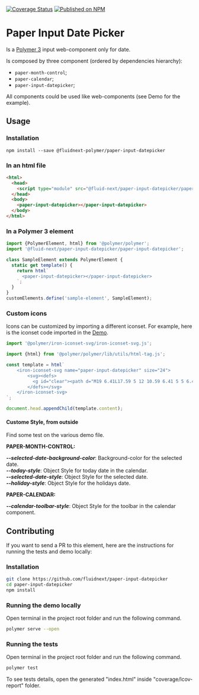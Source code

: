 [![Coverage Status](https://coveralls.io/repos/github/fluidnext/paper-input-datepicker/badge.svg?branch=master)](https://coveralls.io/github/fluidnext/paper-input-datepicker?branch=master)
[![Published on NPM](https://img.shields.io/npm/v/%40fluidnext-polymer%2Fpaper-input-datepicker.svg)](https://www.npmjs.com/package/%40fluidnext-polymer%2Fpaper-input-datepicker)
<!-- [![Published on webcomponents.org](https://img.shields.io/badge/webcomponents.org-published-blue.svg)](https://www.webcomponents.org/element/%40fluidnext-polymer%2Fpaper-input-datepicker) -->

# Paper Input Date Picker

Is a [Polymer 3](https://polymer-library.polymer-project.org) input web-component only for date.

Is composed by three component (ordered by dependencies hierarchy):
  - `paper-month-control`;
  - `paper-calendar`;
  - `paper-input-datepicker`;

All components could be used like web-components (see Demo for the example).

## Usage

### Installation
```
npm install --save @fluidnext-polymer/paper-input-datepicker
```

### In an html file
```html
<html>
  <head>
    <script type="module" src="@fluid-next/paper-input-datepicker/paper-input-datepicker.js"></script>
  </head>
  <body>
    <paper-input-datepicker></paper-input-datepicker>
  </body>
</html>
```

### In a Polymer 3 element
```js
import {PolymerElement, html} from '@polymer/polymer';
import '@fluid-next/paper-input-datepicker/paper-input-datepicker';

class SampleElement extends PolymerElement {
  static get template() {
    return html`
      <paper-input-datepicker></paper-input-datepicker>
    `;
  }
}
customElements.define('sample-element', SampleElement);
```

### Custom icons
Icons can be customized by importing a different iconset.
For example, here is the iconset code imported in the [Demo]().
```js
import '@polymer/iron-iconset-svg/iron-iconset-svg.js';

import {html} from '@polymer/polymer/lib/utils/html-tag.js';

const template = html`
    <iron-iconset-svg name="paper-input-datepicker" size="24">
        <svg><defs>
          <g id="clear"><path d="M19 6.41L17.59 5 12 10.59 6.41 5 5 6.41 10.59 12 5 17.59 6.41 19 12 13.41 17.59 19 19 17.59 13.41 12z"></path></g>
        </defs></svg>
    </iron-iconset-svg>
`;

document.head.appendChild(template.content);
```

#### Custome Style, from outside
Find some test on the various demo file.

**PAPER-MONTH-CONTROL:**            

**_--selected-date-background-color_**: Background-color for the selected date.         
**_--today-style_**: Object Style for today date in the calendar.       
**_--selected-date-style_**: Object Style for the selected date.      
**_--holiday-style_**: Object Style for the holidays date.      

**PAPER-CALENDAR:**           

**_--calendar-toolbar-style_**: Object Style for the toolbar in the calendar component.    

## Contributing
If you want to send a PR to this element, here are
the instructions for running the tests and demo locally:

### Installation
```sh
git clone https://github.com/fluidnext/paper-input-datepicker
cd paper-input-datepicker
npm install
```

### Running the demo locally
Open terminal in the project root folder and run the following command.
```sh
polymer serve --open
```

### Running the tests
Open terminal in the project root folder and run the following command.
```sh
polymer test
```
To see tests details, open the generated "index.html" inside "coverage/lcov-report" folder.